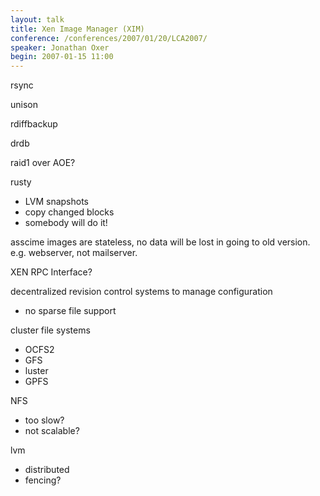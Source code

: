 ```yaml
---
layout: talk
title: Xen Image Manager (XIM)
conference: /conferences/2007/01/20/LCA2007/
speaker: Jonathan Oxer
begin: 2007-01-15 11:00
---
```

rsync

unison

rdiffbackup

drdb

raid1 over AOE?

rusty

* LVM snapshots
* copy changed blocks
* somebody will do it!

asscime images are stateless, no data will be lost in going to old version.
e.g. webserver, not mailserver.

XEN RPC Interface?

decentralized revision control systems to manage configuration

* no sparse file support

cluster file systems

* OCFS2
* GFS
* luster
* GPFS

NFS

* too slow?
* not scalable?

lvm

* distributed
* fencing?
